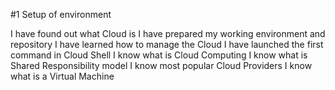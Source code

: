 #1 Setup of environment

I have found out what Cloud is
I have prepared my working environment and repository
I have learned how to manage the Cloud
I have launched the first command in Cloud Shell
I know what is Cloud Computing
I know what is Shared Responsibility model
I know most popular Cloud Providers
I know what is a Virtual Machine